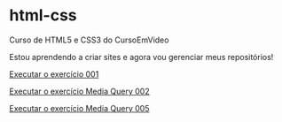 # html-css
 Curso de HTML5 e CSS3 do CursoEmVideo

 Estou aprendendo a criar sites e agora vou gerenciar meus repositórios!

 <a href="https://murillogodoy.github.io/html-css/exercicios/ex001/index.html">Executar o exercício 001</a>

 <a href="https://murillogodoy.github.io/html-css/exercicios/ex026/mq002/index.html">Executar o exercício Media Query 002</a>

 <a href="https://murillogodoy.github.io/html-css/exercicios/ex026/mq005/index.html">Executar o exercício Media Query 005</a>
